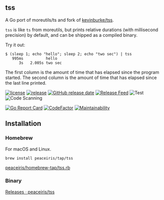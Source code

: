 ## tss

A Go port of moreutils/ts and fork of [kevinburke/tss].

[kevinburke/tss]: https://github.com/kevinburke/tss

`tss` is like `ts` from moreutils,
but prints relative durations (with millisecond precision) by default,
and can be shipped as a compiled binary.

Try it out:

```console
$ (sleep 1; echo "hello"; sleep 2; echo "two sec") | tss
   995ms          hello
      3s   2.005s two sec
```

The first column is the amount of time that has elapsed since the program started.
The second column is the amount of time that has elapsed since the last line printed.

[![license](https://img.shields.io/github/license/peaceiris/tss.svg)](https://github.com/peaceiris/tss/blob/main/LICENSE)
[![release](https://img.shields.io/github/release/peaceiris/tss.svg)](https://github.com/peaceiris/tss/releases/latest)
[![GitHub release date](https://img.shields.io/github/release-date/peaceiris/tss.svg)](https://github.com/peaceiris/tss/releases)
[![Release Feed](https://img.shields.io/badge/release-feed-yellow)](https://github.com/peaceiris/tss/releases.atom)
![Test](https://github.com/peaceiris/tss/workflows/CI/badge.svg?branch=main&event=push)
![Code Scanning](https://github.com/peaceiris/tss/workflows/Code%20Scanning/badge.svg?event=push)

[![Go Report Card](https://goreportcard.com/badge/github.com/peaceiris/tss)](https://goreportcard.com/report/github.com/peaceiris/tss)
[![CodeFactor](https://www.codefactor.io/repository/github/peaceiris/tss/badge)](https://www.codefactor.io/repository/github/peaceiris/tss)
[![Maintainability](https://api.codeclimate.com/v1/badges/5eaad3d1e44d6eb87a95/maintainability)](https://codeclimate.com/github/peaceiris/tss/maintainability)



## Installation

### Homebrew

For macOS and Linux.

```sh
brew install peaceiris/tap/tss
```

[peaceiris/homebrew-tap/tss.rb](https://github.com/peaceiris/homebrew-tap/blob/main/Formula/tss.rb)

### Binary

[Releases · peaceiris/tss](https://github.com/peaceiris/tss/releases)
